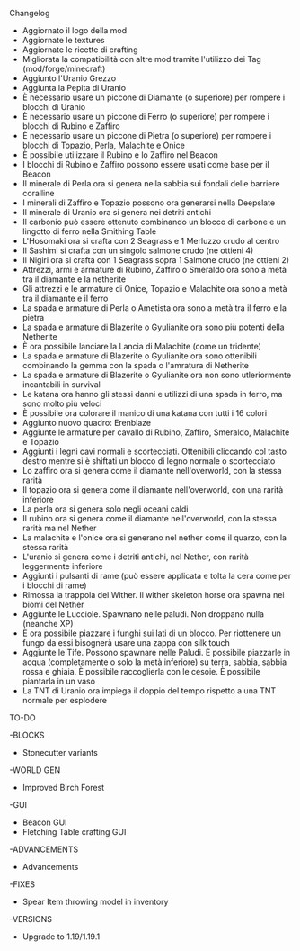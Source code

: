 Changelog

- Aggiornato il logo della mod
- Aggiornate le textures
- Aggiornate le ricette di crafting
- Migliorata la compatibilità con altre mod tramite l'utilizzo dei Tag (mod/forge/minecraft)
- Aggiunto l'Uranio Grezzo
- Aggiunta la Pepita di Uranio
- È necessario usare un piccone di Diamante (o superiore) per rompere i blocchi di Uranio
- È necessario usare un piccone di Ferro (o superiore) per rompere i blocchi di Rubino e Zaffiro 
- È necessario usare un piccone di Pietra (o superiore) per rompere i blocchi di Topazio, Perla, Malachite e Onice
- È possibile utilizzare il Rubino e lo Zaffiro nel Beacon
- I blocchi di Rubino e Zaffiro possono essere usati come base per il Beacon
- Il minerale di Perla ora si genera nella sabbia sui fondali delle barriere coralline
- I minerali di Zaffiro e Topazio possono ora generarsi nella Deepslate
- Il minerale di Uranio ora si genera nei detriti antichi
- Il carbonio può essere ottenuto combinando un blocco di carbone e un lingotto di ferro nella Smithing Table
- L'Hosomaki ora si crafta con 2 Seagrass e 1 Merluzzo crudo al centro
- Il Sashimi si crafta con un singolo salmone crudo (ne ottieni 4)
- Il Nigiri ora si crafta con 1 Seagrass sopra 1 Salmone crudo (ne ottieni 2)
- Attrezzi, armi e armature di Rubino, Zaffiro o Smeraldo ora sono a metà tra il diamante e la netherite
- Gli attrezzi e le armature di Onice, Topazio e Malachite ora sono a metà tra il diamante e il ferro
- La spada e armature di Perla o Ametista ora sono a metà tra il ferro e la pietra
- La spada e armature di Blazerite o Gyulianite ora sono più potenti della Netherite
- È ora possibile lanciare la Lancia di Malachite (come un tridente)
- La spada e armature di Blazerite o Gyulianite ora sono ottenibili combinando la gemma con la spada o l'amratura di Netherite
- La spada e armature di Blazerite o Gyulianite ora non sono utleriormente incantabili in survival
- Le katana ora hanno gli stessi danni e utilizzi di una spada in ferro, ma sono molto più veloci
- È possibile ora colorare il manico di una katana con tutti i 16 colori
- Aggiunto nuovo quadro: Erenblaze
- Aggiunte le armature per cavallo di Rubino, Zaffiro, Smeraldo, Malachite e Topazio
- Aggiunti i legni cavi normali e scortecciati. Ottenibili cliccando col tasto destro mentre si è shiftati un blocco di legno normale o scortecciato
- Lo zaffiro ora si genera come il diamante nell'overworld, con la stessa rarità
- Il topazio ora si genera come il diamante nell'overworld, con una rarità inferiore
- La perla ora si genera solo negli oceani caldi
- Il rubino ora si genera come il diamante nell'overworld, con la stessa rarità ma nel Nether
- La malachite e l'onice ora si generano nel nether come il quarzo, con la stessa rarità
- L'uranio si genera come i detriti antichi, nel Nether, con rarità leggermente inferiore
- Aggiunti i pulsanti di rame (può essere applicata e tolta la cera come per i blocchi di rame)
- Rimossa la trappola del Wither. Il wither skeleton horse ora spawna nei biomi del Nether
- Aggiunte le Lucciole. Spawnano nelle paludi. Non droppano nulla (neanche XP)
- È ora possibile piazzare i funghi sui lati di un blocco. Per riottenere un fungo da essi bisognerà usare una zappa con silk touch
- Aggiunte le Tife. Possono spawnare nelle Paludi. È possibile piazzarle in acqua (completamente o solo la metà inferiore) su terra, sabbia, sabbia rossa e ghiaia. È possibile raccoglierla con le cesoie. È possibile piantarla in un vaso
- La TNT di Uranio ora impiega il doppio del tempo rispetto a una TNT normale per esplodere

TO-DO

-BLOCKS

- Stonecutter variants

-WORLD GEN

- Improved Birch Forest

-GUI

- Beacon GUI
- Fletching Table crafting GUI

-ADVANCEMENTS

- Advancements

-FIXES

- Spear Item throwing model in inventory

-VERSIONS

- Upgrade to 1.19/1.19.1